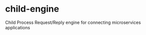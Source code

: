 child-engine
============

Child Process Request/Reply engine for connecting microservices applications
